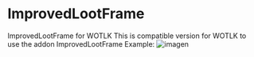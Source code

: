 # ImprovedLootFrame
ImprovedLootFrame for WOTLK
This is compatible version for WOTLK to use the addon ImprovedLootFrame
Example:
![imagen](https://user-images.githubusercontent.com/30216410/181675268-9aec73bf-be6b-443e-931f-e32f8d6ad4ef.png)

